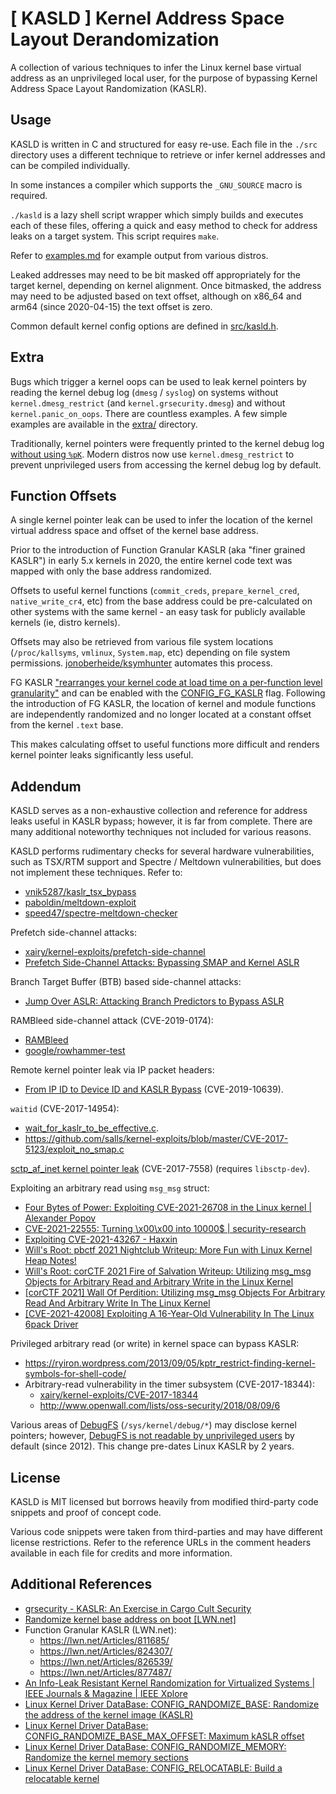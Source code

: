 # [ KASLD ] Kernel Address Space Layout Derandomization

A collection of various techniques to infer the Linux kernel base virtual
address as an unprivileged local user, for the purpose of bypassing Kernel
Address Space Layout Randomization (KASLR).


## Usage

KASLD is written in C and structured for easy re-use. Each file in the `./src`
directory uses a different technique to retrieve or infer kernel addresses
and can be compiled individually.

In some instances a compiler which supports the `_GNU_SOURCE` macro is required.

`./kasld` is a lazy shell script wrapper which simply builds and executes each
of these files, offering a quick and easy method to check for address leaks
on a target system. This script requires `make`.

Refer to [examples.md](examples.md) for example output from various distros.

Leaked addresses may need to be bit masked off appropriately for the target kernel,
depending on kernel alignment. Once bitmasked, the address may need to be adjusted
based on text offset, although on x86_64 and arm64 (since 2020-04-15) the text
offset is zero.

Common default kernel config options are defined in [src/kasld.h](src/kasld.h).


## Extra

Bugs which trigger a kernel oops can be used to leak kernel pointers by reading
the kernel debug log (`dmesg` / `syslog`) on systems without `kernel.dmesg_restrict`
(and `kernel.grsecurity.dmesg`) and without `kernel.panic_on_oops`. There are
countless examples. A few simple examples are available in the [extra/](extra/)
directory.

Traditionally, kernel pointers were frequently printed to the kernel debug log
[without using `%pK`](https://github.com/torvalds/linux/search?p=1&q=%25pK&type=Commits).
Modern distros now use `kernel.dmesg_restrict` to prevent unprivileged users from
accessing the kernel debug log by default.


## Function Offsets

A single kernel pointer leak can be used to infer the location of the kernel virtual address space and offset of the kernel base address.

Prior to the introduction of Function Granular KASLR (aka "finer grained KASLR") in early 5.x kernels in 2020, the entire kernel code text was mapped with only the base address randomized.

Offsets to useful kernel functions (`commit_creds`, `prepare_kernel_cred`, `native_write_cr4`, etc) from the base address could be pre-calculated on other systems with the same kernel - an easy task for publicly available kernels (ie, distro kernels).

Offsets may also be retrieved from various file system locations (`/proc/kallsyms`, `vmlinux`, `System.map`, etc) depending on file system permissions. [jonoberheide/ksymhunter](https://github.com/jonoberheide/ksymhunter) automates this process.

FG KASLR ["rearranges your kernel code at load time on a per-function level granularity"](https://lwn.net/Articles/811685/) and can be enabled with the [CONFIG_FG_KASLR](https://patchwork.kernel.org/project/linux-hardening/patch/20211223002209.1092165-8-alexandr.lobakin@intel.com/) flag. Following the introduction of FG KASLR, the location of kernel and module functions are independently randomized and no longer located at a constant offset from the kernel `.text` base.

This makes calculating offset to useful functions more difficult and renders kernel pointer leaks significantly less useful.


## Addendum

KASLD serves as a non-exhaustive collection and reference for address leaks
useful in KASLR bypass; however, it is far from complete. There are many additional
noteworthy techniques not included for various reasons.

KASLD performs rudimentary checks for several hardware vulnerabilities,
such as TSX/RTM support and Spectre / Meltdown vulnerabilities,
but does not implement these techniques. Refer to:

* [vnik5287/kaslr_tsx_bypass](https://github.com/vnik5287/kaslr_tsx_bypass)
* [paboldin/meltdown-exploit](https://github.com/paboldin/meltdown-exploit)
* [speed47/spectre-meltdown-checker](https://github.com/speed47/spectre-meltdown-checker)

Prefetch side-channel attacks:

* [xairy/kernel-exploits/prefetch-side-channel](https://github.com/xairy/kernel-exploits/tree/master/prefetch-side-channel)
* [Prefetch Side-Channel Attacks: Bypassing SMAP and Kernel ASLR](https://gruss.cc/files/prefetch.pdf)

Branch Target Buffer (BTB) based side-channel attacks:

* [Jump Over ASLR: Attacking Branch Predictors to Bypass ASLR](https://www.cs.ucr.edu/~nael/pubs/micro16.pdf)

RAMBleed side-channel attack (CVE-2019-0174):

* [RAMBleed](https://rambleed.com/)
* [google/rowhammer-test](https://github.com/google/rowhammer-test)

Remote kernel pointer leak via IP packet headers:

* [From IP ID to Device ID and KASLR Bypass](https://arxiv.org/pdf/1906.10478.pdf) (CVE-2019-10639).

`waitid` (CVE-2017-14954):

  * [wait_for_kaslr_to_be_effective.c](https://grsecurity.net/~spender/exploits/wait_for_kaslr_to_be_effective.c).
  * https://github.com/salls/kernel-exploits/blob/master/CVE-2017-5123/exploit_no_smap.c

[sctp_af_inet kernel pointer leak](https://www.exploit-db.com/exploits/45919) (CVE-2017-7558) (requires `libsctp-dev`).

Exploiting an arbitrary read using `msg_msg` struct:

  * [Four Bytes of Power: Exploiting CVE-2021-26708 in the Linux kernel | Alexander Popov](https://a13xp0p0v.github.io/2021/02/09/CVE-2021-26708.html)
  * [CVE-2021-22555: Turning \x00\x00 into 10000$ | security-research](https://google.github.io/security-research/pocs/linux/cve-2021-22555/writeup.html)
  * [Exploiting CVE-2021-43267 - Haxxin](https://haxx.in/posts/pwning-tipc/)
  * [Will's Root: pbctf 2021 Nightclub Writeup: More Fun with Linux Kernel Heap Notes!](https://www.willsroot.io/2021/10/pbctf-2021-nightclub-writeup-more-fun.html)
  * [Will's Root: corCTF 2021 Fire of Salvation Writeup: Utilizing msg_msg Objects for Arbitrary Read and Arbitrary Write in the Linux Kernel](https://www.willsroot.io/2021/08/corctf-2021-fire-of-salvation-writeup.html)
  * [[corCTF 2021] Wall Of Perdition: Utilizing msg_msg Objects For Arbitrary Read And Arbitrary Write In The Linux Kernel](https://syst3mfailure.io/wall-of-perdition)
  * [[CVE-2021-42008] Exploiting A 16-Year-Old Vulnerability In The Linux 6pack Driver](https://syst3mfailure.io/sixpack-slab-out-of-bounds)

Privileged arbitrary read (or write) in kernel space can bypass KASLR:

* https://ryiron.wordpress.com/2013/09/05/kptr_restrict-finding-kernel-symbols-for-shell-code/
* Arbitrary-read vulnerability in the timer subsystem (CVE-2017-18344):
  * [xairy/kernel-exploits/CVE-2017-18344](https://github.com/xairy/kernel-exploits/tree/master/CVE-2017-18344)
  * http://www.openwall.com/lists/oss-security/2018/08/09/6

Various areas of [DebugFS](https://en.wikipedia.org/wiki/Debugfs) (`/sys/kernel/debug/*`) may disclose kernel pointers; however, [DebugFS is not readable by unprivileged users](https://git.kernel.org/pub/scm/linux/kernel/git/torvalds/linux.git/commit/?id=82aceae4f0d42f03d9ad7d1e90389e731153898f) by default (since 2012). This change pre-dates Linux KASLR by 2 years.


## License

KASLD is MIT licensed but borrows heavily from modified
third-party code snippets and proof of concept code.

Various code snippets were taken from third-parties and may
have different license restrictions. Refer to the reference
URLs in the comment headers available in each file for credits
and more information.


## Additional References

* [grsecurity - KASLR: An Exercise in Cargo Cult Security](https://grsecurity.net/kaslr_an_exercise_in_cargo_cult_security)
* [Randomize kernel base address on boot [LWN.net]](https://lwn.net/Articles/444556/)
* Function Granular KASLR (LWN.net):
  * https://lwn.net/Articles/811685/
  * https://lwn.net/Articles/824307/
  * https://lwn.net/Articles/826539/
  * https://lwn.net/Articles/877487/
* [An Info-Leak Resistant Kernel Randomization for Virtualized Systems | IEEE Journals & Magazine | IEEE Xplore](https://ieeexplore.ieee.org/document/9178757)
* [Linux Kernel Driver DataBase: CONFIG_RANDOMIZE_BASE: Randomize the address of the kernel image (KASLR)](https://cateee.net/lkddb/web-lkddb/RANDOMIZE_BASE.html)
* [Linux Kernel Driver DataBase: CONFIG_RANDOMIZE_BASE_MAX_OFFSET: Maximum kASLR offset](https://cateee.net/lkddb/web-lkddb/RANDOMIZE_BASE_MAX_OFFSET.html)
* [Linux Kernel Driver DataBase: CONFIG_RANDOMIZE_MEMORY: Randomize the kernel memory sections](https://cateee.net/lkddb/web-lkddb/RANDOMIZE_MEMORY.html)
* [Linux Kernel Driver DataBase: CONFIG_RELOCATABLE: Build a relocatable kernel](https://cateee.net/lkddb/web-lkddb/RELOCATABLE.html)
